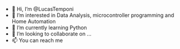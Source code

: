 - 👋 Hi, I’m @LucasTemponi
- 👀 I’m interested in Data Analysis, microcontroller programming and Home Automation
- 🌱 I’m currently learning Python
- 💞️ I’m looking to collaborate on ...
- 📫 You can reach me 

<!---
LucasTemponi/LucasTemponi is a ✨ special ✨ repository because its `README.md` (this file) appears on your GitHub profile.
You can click the Preview link to take a look at your changes.
--->
